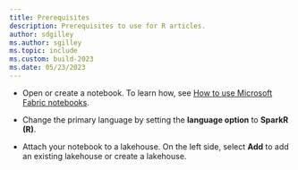 ```yaml
---
title: Prerequisites
description: Prerequisites to use for R articles.
author: sdgilley
ms.author: sgilley
ms.topic: include
ms.custom: build-2023
ms.date: 05/23/2023
---
```


* Open or create a notebook.  To learn how, see [How to use Microsoft Fabric notebooks](../../data-engineering/how-to-use-notebook.md).

* Change the primary language by setting the **language option** to **SparkR (R)**.

* Attach your notebook to a lakehouse. On the left side, select **Add** to add an existing lakehouse or create a lakehouse.
